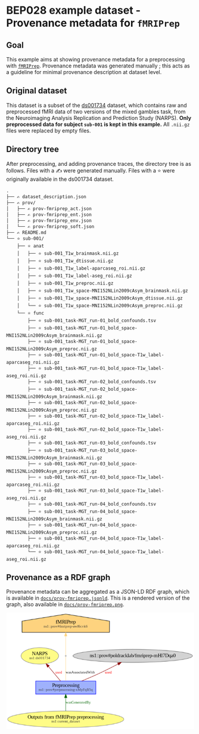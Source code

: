 # BEP028 example dataset - Provenance metadata for `fMRIPrep`

## Goal

This example aims at showing provenance metadata for a preprocessing with [`fMRIPrep`](https://fmriprep.org/en/23.1.3/index.html). Provenance metadata was generated manually ; this acts as a guideline for minimal provenance description at dataset level.

## Original dataset

This dataset is a subset of the [ds001734](https://openneuro.org/datasets/ds001734/versions/1.0.5) dataset, which contains raw and preprocessed fMRI data of two versions of the mixed gambles task, from the Neuroimaging Analysis Replication and Prediction Study (NARPS). **Only preprocessed data for subject `sub-001` is kept in this example.** All `.nii.gz` files were replaced by empty files.

## Directory tree

After preprocessing, and adding provenance traces, the directory tree is as follows. Files with a ✍️ were generated manually. Files with a ⭐ were originally available in the ds001734 dataset.

```
.
├── ✍️ dataset_description.json
├── ✍️ prov/
│   ├── ✍️ prov-fmriprep_act.json
│   ├── ✍️ prov-fmriprep_ent.json
│   ├── ✍️ prov-fmriprep_env.json
│   └── ✍️ prov-fmriprep_soft.json
├── ✍️ README.md
└── ⭐ sub-001/
    ├── ⭐ anat
    │   ├── ⭐ sub-001_T1w_brainmask.nii.gz
    │   ├── ⭐ sub-001_T1w_dtissue.nii.gz
    │   ├── ⭐ sub-001_T1w_label-aparcaseg_roi.nii.gz
    │   ├── ⭐ sub-001_T1w_label-aseg_roi.nii.gz
    │   ├── ⭐ sub-001_T1w_preproc.nii.gz
    │   ├── ⭐ sub-001_T1w_space-MNI152NLin2009cAsym_brainmask.nii.gz
    │   ├── ⭐ sub-001_T1w_space-MNI152NLin2009cAsym_dtissue.nii.gz
    │   └── ⭐ sub-001_T1w_space-MNI152NLin2009cAsym_preproc.nii.gz
    └── ⭐ func
        ├── ⭐ sub-001_task-MGT_run-01_bold_confounds.tsv
        ├── ⭐ sub-001_task-MGT_run-01_bold_space-MNI152NLin2009cAsym_brainmask.nii.gz
        ├── ⭐ sub-001_task-MGT_run-01_bold_space-MNI152NLin2009cAsym_preproc.nii.gz
        ├── ⭐ sub-001_task-MGT_run-01_bold_space-T1w_label-aparcaseg_roi.nii.gz
        ├── ⭐ sub-001_task-MGT_run-01_bold_space-T1w_label-aseg_roi.nii.gz
        ├── ⭐ sub-001_task-MGT_run-02_bold_confounds.tsv
        ├── ⭐ sub-001_task-MGT_run-02_bold_space-MNI152NLin2009cAsym_brainmask.nii.gz
        ├── ⭐ sub-001_task-MGT_run-02_bold_space-MNI152NLin2009cAsym_preproc.nii.gz
        ├── ⭐ sub-001_task-MGT_run-02_bold_space-T1w_label-aparcaseg_roi.nii.gz
        ├── ⭐ sub-001_task-MGT_run-02_bold_space-T1w_label-aseg_roi.nii.gz
        ├── ⭐ sub-001_task-MGT_run-03_bold_confounds.tsv
        ├── ⭐ sub-001_task-MGT_run-03_bold_space-MNI152NLin2009cAsym_brainmask.nii.gz
        ├── ⭐ sub-001_task-MGT_run-03_bold_space-MNI152NLin2009cAsym_preproc.nii.gz
        ├── ⭐ sub-001_task-MGT_run-03_bold_space-T1w_label-aparcaseg_roi.nii.gz
        ├── ⭐ sub-001_task-MGT_run-03_bold_space-T1w_label-aseg_roi.nii.gz
        ├── ⭐ sub-001_task-MGT_run-04_bold_confounds.tsv
        ├── ⭐ sub-001_task-MGT_run-04_bold_space-MNI152NLin2009cAsym_brainmask.nii.gz
        ├── ⭐ sub-001_task-MGT_run-04_bold_space-MNI152NLin2009cAsym_preproc.nii.gz
        ├── ⭐ sub-001_task-MGT_run-04_bold_space-T1w_label-aparcaseg_roi.nii.gz
        └── ⭐ sub-001_task-MGT_run-04_bold_space-T1w_label-aseg_roi.nii.gz
```

## Provenance as a RDF graph

Provenance metadata can be aggregated as a JSON-LD RDF graph, which is available in [`docs/prov-fmriprep.jsonld`](docs/prov-fmriprep.jsonld). This is a rendered version of the graph, also available in [`docs/prov-fmriprep.png`](docs/prov-fmriprep.png).

![Rendered version of the RDF graph](docs/prov-fmriprep.png)
